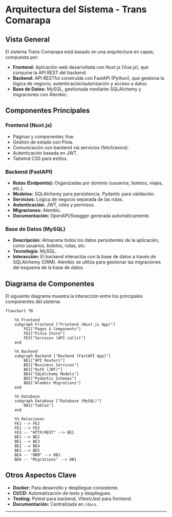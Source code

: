 # Arquitectura del Sistema - Trans Comarapa

## Vista General

El sistema Trans Comarapa está basado en una arquitectura en capas, compuesta por:

- **Frontend:** Aplicación web desarrollada con Nuxt.js (Vue.js), que consume la API REST del backend.
- **Backend:** API RESTful construida con FastAPI (Python), que gestiona la lógica de negocio, autenticación/autorización y acceso a datos.
- **Base de Datos:** MySQL, gestionada mediante SQLAlchemy y migraciones con Alembic.

## Componentes Principales

### Frontend (Nuxt.js)
- Páginas y componentes Vue.
- Gestión de estado con Pinia.
- Comunicación con backend vía servicios (fetch/axios).
- Autenticación basada en JWT.
- Tailwind CSS para estilos.

### Backend (FastAPI)
- **Rutas (Endpoints):** Organizadas por dominio (usuarios, boletos, viajes, etc.).
- **Modelos:** SQLAlchemy para persistencia, Pydantic para validación.
- **Servicios:** Lógica de negocio separada de las rutas.
- **Autenticación:** JWT, roles y permisos.
- **Migraciones:** Alembic.
- **Documentación:** OpenAPI/Swagger generada automáticamente.

### Base de Datos (MySQL)
- **Descripción:** Almacena todos los datos persistentes de la aplicación, como usuarios, boletos, rutas, etc.
- **Tecnología:** MySQL.
- **Interacción:** El backend interactúa con la base de datos a través de SQLAlchemy (ORM). Alembic se utiliza para gestionar las migraciones del esquema de la base de datos.

## Diagrama de Componentes

El siguiente diagrama muestra la interacción entre los principales componentes del sistema:

```mermaid
flowchart TB

    %% Frontend
    subgraph Frontend ["Frontend (Nuxt.js App)"]
        FE1["Pages & Components"]
        FE2["Pinia Store"]
        FE3["Services (API calls)"]
    end

    %% Backend
    subgraph Backend ["Backend (FastAPI App)"]
        BE1["API Routers"]
        BE2["Business Services"]
        BE3["Auth (JWT)"]
        BE4["SQLAlchemy Models"]
        BE5["Pydantic Schemas"]
        BE6["Alembic Migrations"]
    end

    %% Database
    subgraph Database ["Database (MySQL)"]
        DB1["Tables"]
    end

    %% Relaciones
    FE1 --> FE2
    FE1 --> FE3
    FE3 -- "HTTP/REST" --> BE1
    BE1 --> BE2
    BE1 --> BE3
    BE2 --> BE4
    BE2 --> BE5
    BE4 -- "ORM" --> DB1
    BE6 -- "Migrations" --> DB1
```

## Otros Aspectos Clave

- **Docker:** Para desarrollo y despliegue consistente.
- **CI/CD:** Automatización de tests y despliegues.
- **Testing:** Pytest para backend, Vitest/Jest para frontend.
- **Documentación:** Centralizada en `/docs`.

---